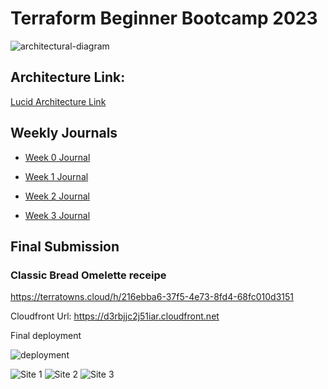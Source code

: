 # Terraform Beginner Bootcamp 2023

![architectural-diagram](https://dev-to-uploads.s3.amazonaws.com/uploads/articles/1su8bxwgjpmdkuho1l57.png)

## Architecture Link:

[Lucid Architecture Link](https://lucid.app/lucidchart/e3f15b1a-2211-4ddb-8c95-f144c2504db4/edit?invitationId=inv_0873b3c6-c652-463f-9f2b-fa0f1b420823&page=0_0#)

## Weekly Journals
- [Week 0 Journal](journal/week0.md)
- [Week 1 Journal](journal/week1.md)

- [Week 2 Journal](journal/week2.md)

- [Week 3 Journal](journal/week3.md)



## Final Submission

### Classic Bread Omelette receipe

https://terratowns.cloud/h/216ebba6-37f5-4e73-8fd4-68fc010d3151

Cloudfront Url: https://d3rbjjc2j51iar.cloudfront.net

Final deployment

![deployment](https://dev-to-uploads.s3.amazonaws.com/uploads/articles/0epvigm618ljtsnzcolk.png)

![Site 1](https://dev-to-uploads.s3.amazonaws.com/uploads/articles/yq6qy0p09i8r869fwqhj.png)
![Site 2](https://dev-to-uploads.s3.amazonaws.com/uploads/articles/trdohc5xe06124p7levj.png)
![Site 3](https://dev-to-uploads.s3.amazonaws.com/uploads/articles/hoj2hsfgz9ev3mfrsa67.png)

